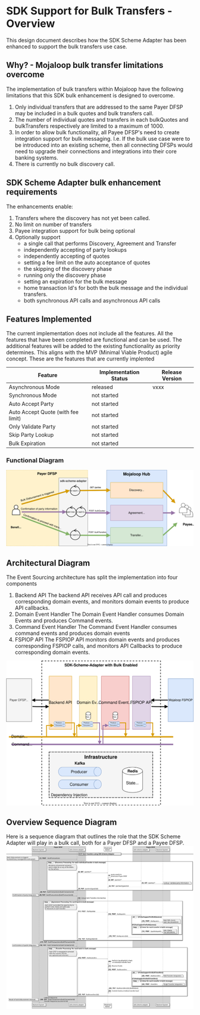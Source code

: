 # SDK Support for Bulk Transfers - Overview
This design document describes how the SDK Scheme Adapter has been enhanced to support the bulk transfers use case.

## Why? - Mojaloop bulk transfer limitations overcome
The implementation of bulk transfers within Mojaloop have the following limitations that this SDK bulk enhancement is designed to overcome.
1. Only individual transfers that are addressed to the same Payer DFSP may be included in a bulk quotes and bulk transfers call.
1. The number of individual quotes and transfers in each bulkQuotes and bulkTransfers respectively are limited to a maximum of 1000.
1. In order to allow bulk functionality, all Payee DFSP's need to create integration support for bulk messaging. I.e. If the bulk use case were to be introduced into an existing scheme, then all connecting DFSPs would need to upgrade their connections and integrations into their core banking systems.
1. There is currently no bulk discovery call.

## SDK Scheme Adapter bulk enhancement requirements
The enhancements enable:
1. Transfers where the discovery has not yet been called.
1. No limit on number of transfers
1. Payee integration support for bulk being optional
1. Optionally support 
   - a single call that performs Discovery, Agreement and Transfer
   - independently accepting of party lookups
   - independently accepting of quotes
   - setting a fee limit on the auto acceptance of quotes
   - the skipping of the discovery phase
   - running only the discovery phase
   - setting an expiration for the bulk message
   - home transaction Id's for both the bulk message and the individual transfers.
   - both synchronous API calls and asynchronous API calls

## Features Implemented
The current implementation does not include all the features. All the features that have been completed are functional and can be used. The additional features will be added to the existing functionality as priority determines. This aligns with the MVP (Minimal Viable Product) agile concept.
These are the features that are currently implented

|Feature|Implementation Status|Release Version|
|---|---|---|
|Asynchronous Mode| released | vxxx|
|Synchronous Mode| not started | |
|Auto Accept Party| not started | |
|Auto Accept Quote (with fee limit)| not started | |
|Only Validate Party| not started | |
|Skip Party Lookup| not started | |
|Bulk Expiration| not started | |

### Functional Diagram
![Functional Diagram](../assets/BulkSDKEnhancements.drawio.svg)

## Architectural Diagram
The Event Sourcing architecture has split the implementation into four components
1. Backend API 
The backend API receives API call and produces corresponding domain events, and monitors domain events to produce API callbacks.
1. Domain Event Handler
The Domain Event Handler consumes Domain Events and produces Command events.
1. Command Event Handler
The Command Event Handler consumes command events and produces domain events
1. FSPIOP API
The FSPIOP API monitors domain events and produces corresponding FSPIOP calls, and monitors API Callbacks to produce corresponding domain events.

![Architectural Diagram](../assets/BulkSDKEnhancements-Architecture.drawio.svg)


## Overview Sequence Diagram
Here is a sequence diagram that outlines the role that the SDK Scheme Adapter will play in a bulk call, both for a Payer DFSP and a Payee DFSP.
![Bulk Transfer Sequence Diagram Overview](../assets/sequence/SDKBulkSequenceDiagram.svg)

